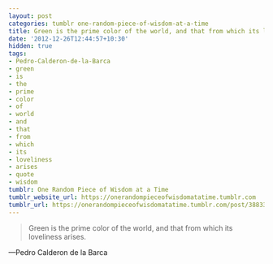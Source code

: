 ```yaml
---
layout: post
categories: tumblr one-random-piece-of-wisdom-at-a-time
title: Green is the prime color of the world, and that from which its loveliness arises.
date: '2012-12-26T12:44:57+10:30'
hidden: true
tags:
- Pedro-Calderon-de-la-Barca
- green
- is
- the
- prime
- color
- of
- world
- and
- that
- from
- which
- its
- loveliness
- arises
- quote
- wisdom
tumblr: One Random Piece of Wisdom at a Time
tumblr_website_url: https://onerandompieceofwisdomatatime.tumblr.com
tumblr_url: https://onerandompieceofwisdomatatime.tumblr.com/post/38833360005/green-is-the-prime-color-of-the-world-and-that
---
```

> Green is the prime color of the world, and that from which its loveliness arises.

—Pedro Calderon de la Barca
